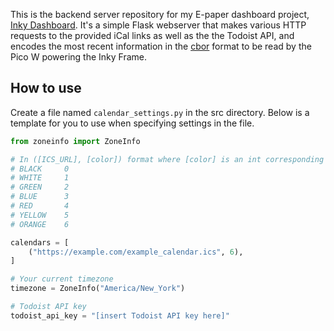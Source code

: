 This is the backend server repository for my E-paper dashboard project, [Inky Dashboard](https://github.com/jaeheonshim/inky-dashboard-server). It's a simple Flask webserver that makes various HTTP requests to the provided iCal links as well as the the Todoist API, and encodes the most recent information in the [cbor](https://cbor.io/) format to be read by the Pico W powering the Inky Frame.

## How to use

Create a file named `calendar_settings.py` in the src directory. Below is a template for you to use when specifying settings in the file.

```py
from zoneinfo import ZoneInfo

# In ([ICS_URL], [color]) format where [color] is an int corresponding to one of the 7 inky frame colors
# BLACK     0
# WHITE     1
# GREEN     2
# BLUE      3
# RED       4
# YELLOW    5
# ORANGE    6

calendars = [
    ("https://example.com/example_calendar.ics", 6),
]

# Your current timezone
timezone = ZoneInfo("America/New_York")

# Todoist API key
todoist_api_key = "[insert Todoist API key here]"
```